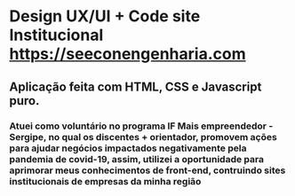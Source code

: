 # Design UX/UI + Code site Institucional https://seeconengenharia.com 

## Aplicação feita com HTML, CSS e Javascript puro. 

### Atuei como voluntário no programa IF Mais empreendedor - Sergipe, no qual os discentes + orientador, promovem ações para ajudar negócios impactados negativamente pela pandemia de covid-19, assim, utilizei a oportunidade para aprimorar meus conhecimentos de front-end, contruindo sites institucionais de empresas da minha região
